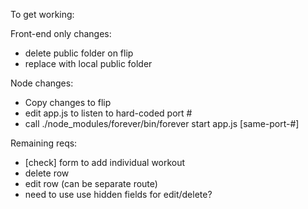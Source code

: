 To get working:

Front-end only changes:
 - delete public folder on flip
 - replace with local public folder

Node changes:
 - Copy changes to flip
 - edit app.js to listen to hard-coded port #
 - call ./node_modules/forever/bin/forever start app.js [same-port-#]

Remaining reqs:
 - [check] form to add individual workout
 - delete row
 - edit row (can be separate route)
 - need to use use hidden fields for edit/delete?
